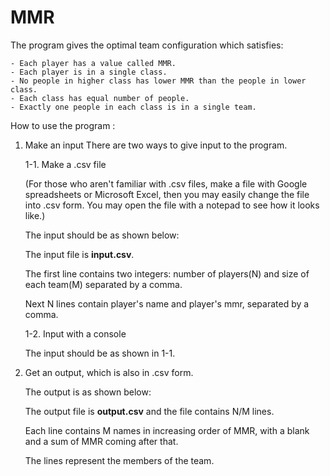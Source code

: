 # MMR  

The program gives the optimal team configuration which satisfies:
    
    - Each player has a value called MMR.
    - Each player is in a single class.
    - No people in higher class has lower MMR than the people in lower class.
    - Each class has equal number of people.
    - Exactly one people in each class is in a single team. 

How to use the program :

1. Make an input
There are two ways to give input to the program.

    1-1. Make a .csv file

    (For those who aren't familiar with .csv files, make a file with Google spreadsheets or Microsoft Excel, then you may easily change the file into .csv form. You may open the file with a notepad to see how it looks like.)

    The input should be as shown below:
    
    The input file is **input.csv**.
    
    The first line contains two integers: number of players(N) and size of each team(M) separated by a comma.
    
    Next N lines contain player's name and player's mmr, separated by a comma.

    1-2. Input with a console
    
    The input should be as shown in 1-1.

2. Get an output, which is also in .csv form.
    
    The output is as shown below:
    
    The output file is **output.csv** and the file contains N/M lines.
    
    Each line contains M names in increasing order of MMR, with a blank and a sum of MMR coming after that.
    
    The lines represent the members of the team.